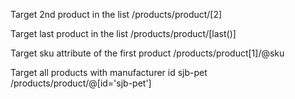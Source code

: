 Target 2nd product in the list
/products/product/[2]


Target last product in the list
/products/product/[last()]

Target sku attribute of the first product
/products/product[1]/@sku

Target all products with manufacturer id sjb-pet
/products/product/@[id='sjb-pet']
